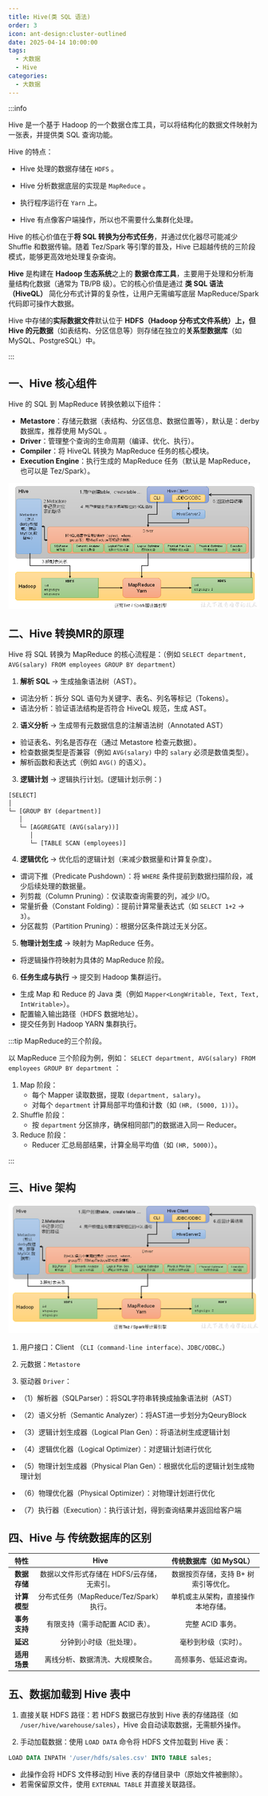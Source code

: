 ```yaml
---
title: Hive(类 SQL 语法)
order: 3
icon: ant-design:cluster-outlined
date: 2025-04-14 10:00:00
tags:
  - 大数据
  - Hive
categories:
  - 大数据
---
```



:::info

Hive 是一个基于 Hadoop 的一个数据仓库工具，可以将结构化的数据文件映射为一张表，并提供类 SQL 查询功能。

Hive 的特点：

- Hive 处理的数据存储在 `HDFS` 。

- Hive 分析数据底层的实现是 `MapReduce` 。

- 执行程序运行在 `Yarn` 上。

- Hive 有点像客户端操作，所以也不需要什么集群化处理。

Hive 的核心价值在于**将 SQL 转换为分布式任务**，并通过优化器尽可能减少 Shuffle 和数据传输。随着 Tez/Spark 等引擎的普及，Hive 已超越传统的三阶段模式，能够更高效地处理复杂查询。

**Hive** 是构建在 **Hadoop 生态系统**之上的 **数据仓库工具**，主要用于处理和分析海量结构化数据（通常为 TB/PB 级）。它的核心价值是通过 **类 SQL 语法（HiveQL）** 简化分布式计算的复杂性，让用户无需编写底层 MapReduce/Spark 代码即可操作大数据。

Hive 中存储的**实际数据文件**默认位于 **HDFS（Hadoop 分布式文件系统）**上，但 Hive 的**元数据**（如表结构、分区信息等）则存储在独立的**关系型数据库**（如 MySQL、PostgreSQL）中。

:::



## 一、Hive 核心组件

Hive 的 SQL 到 MapReduce 转换依赖以下组件：

- **Metastore**：存储元数据（表结构、分区信息、数据位置等），默认是：derby数据库，推荐使用 MySQL 。
- **Driver**：管理整个查询的生命周期（编译、优化、执行）。
- **Compiler**：将 HiveQL 转换为 MapReduce 任务的核心模块。
- **Execution Engine**：执行生成的 MapReduce 任务（默认是 MapReduce，也可以是 Tez/Spark）。

![image-20250427170807941](https://raw.githubusercontent.com/xupengboo/xupengboo-picture/main/img/image-20250427170807941.png)



## 二、Hive 转换MR的原理

Hive 将 SQL 转换为 MapReduce 的核心流程是：（例如 `SELECT department, AVG(salary) FROM employees GROUP BY department`）

1. **解析 SQL** → 生成抽象语法树（AST）。

- 词法分析：拆分 SQL 语句为关键字、表名、列名等标记（Tokens）。
- 语法分析：验证语法结构是否符合 HiveQL 规范，生成 AST。

2. **语义分析** → 生成带有元数据信息的注解语法树（Annotated AST）

- 验证表名、列名是否存在（通过 Metastore 检查元数据）。
- 检查数据类型是否兼容（例如 `AVG(salary)` 中的 `salary` 必须是数值类型）。
- 解析函数和表达式（例如 `AVG()` 的语义）。

3. **逻辑计划**  → 逻辑执行计划。(逻辑计划示例：)

```plaintext
[SELECT]
│
└─ [GROUP BY (department)]
   │
   └─ [AGGREGATE (AVG(salary))]
      │
      └─ [TABLE SCAN (employees)]
```

4. **逻辑优化** → 优化后的逻辑计划（来减少数据量和计算复杂度）。

- 谓词下推（Predicate Pushdown）：将 `WHERE` 条件提前到数据扫描阶段，减少后续处理的数据量。
- 列剪裁（Column Pruning）：仅读取查询需要的列，减少 I/O。
- 常量折叠（Constant Folding）：提前计算常量表达式（如 `SELECT 1+2` → `3`）。
- 分区裁剪（Partition Pruning）：根据分区条件跳过无关分区。

5. **物理计划生成** → 映射为 MapReduce 任务。

- 将逻辑操作符映射为具体的 MapReduce 阶段。

6. **任务生成与执行** → 提交到 Hadoop 集群运行。

- 生成 Map 和 Reduce 的 Java 类（例如 `Mapper<LongWritable, Text, Text, IntWritable>`）。
- 配置输入输出路径（HDFS 数据地址）。
- 提交任务到 Hadoop YARN 集群执行。



:::tip MapReduce的三个阶段。

以 MapReduce 三个阶段为例，例如： `SELECT department, AVG(salary) FROM employees GROUP BY department` ：

1. Map 阶段：
   - 每个 Mapper 读取数据，提取 `(department, salary)`。
   - 对每个 `department` 计算局部平均值和计数（如 `(HR, (5000, 1))`）。
2. Shuffle 阶段：
   - 按 `department` 分区排序，确保相同部门的数据进入同一 Reducer。
3. Reduce 阶段：
   - Reducer 汇总局部结果，计算全局平均值（如 `(HR, 5000)`）。

:::



## 三、Hive 架构

![image-20250427172731061](https://raw.githubusercontent.com/xupengboo/xupengboo-picture/main/img/image-20250427172731061.png)

1. 用户接口：Client （`CLI（command-line interface）、JDBC/ODBC。`）

2. 元数据：`Metastore`

3. 驱动器 `Driver`：

- （1）解析器（SQLParser）：将SQL字符串转换成抽象语法树（AST）

- （2）语义分析（Semantic Analyzer）：将AST进一步划分为QeuryBlock

- （3）逻辑计划生成器（Logical Plan Gen）：将语法树生成逻辑计划

- （4）逻辑优化器（Logical Optimizer）：对逻辑计划进行优化

- （5）物理计划生成器（Physical Plan Gen）：根据优化后的逻辑计划生成物理计划

- （6）物理优化器（Physical Optimizer）：对物理计划进行优化

- （7）执行器（Execution）：执行该计划，得到查询结果并返回给客户端


## 四、Hive 与 传统数据库的区别

|   **特性**   |                  **Hive**                  |      **传统数据库（如 MySQL）**      |
| :----------: | :----------------------------------------: | :----------------------------------: |
| **数据存储** | 数据以文件形式存储在 HDFS/云存储，无索引。 | 数据按页存储，支持 B+ 树索引等优化。 |
| **计算模型** |  分布式任务（MapReduce/Tez/Spark）执行。   |  单机或主从架构，直接操作本地存储。  |
| **事务支持** |      有限支持（需手动配置 ACID 表）。      |           完整 ACID 事务。           |
|   **延迟**   |          分钟到小时级（批处理）。          |         毫秒到秒级（实时）。         |
| **适用场景** |      离线分析、数据清洗、大规模聚合。      |        高频事务、低延迟查询。        |



## 五、数据加载到 Hive 表中

1. 直接关联 HDFS 路径：若 HDFS 数据已存放到 Hive 表的存储路径（如 `/user/hive/warehouse/sales`），Hive 会自动读取数据，无需额外操作。

2. 手动加载数据：使用 `LOAD DATA` 命令将 HDFS 文件加载到 Hive 表：

```sql
LOAD DATA INPATH '/user/hdfs/sales.csv' INTO TABLE sales;
```

- 此操作会将 HDFS 文件移动到 Hive 表的存储目录中（原始文件被删除）。
- 若需保留原文件，使用 `EXTERNAL TABLE` 并直接关联路径。

